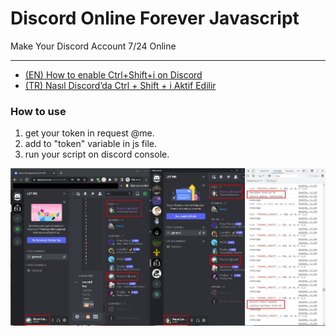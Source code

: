 # Discord Online Forever Javascript
Make Your Discord Account 7/24 Online

---

- [(EN) How to enable Ctrl+Shift+i on Discord](https://medium.com/@murat-cakmak/how-to-enable-ctrl-shift-i-on-discord-50e146fccca8)
- [(TR) Nasıl Discord’da Ctrl + Shift + i Aktif Edilir](https://medium.com/@murat-cakmak/nas%C4%B1l-discordda-ctrl-shift-i-aktif-edilir-cb84306faf96)

### How to use
1. get your token in request @me.
2. add to "token" variable in js file.
3. run your script on discord console.

![image info](output.jpg)
